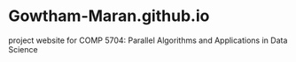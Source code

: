 # Gowtham-Maran.github.io
project website for COMP 5704: Parallel Algorithms and Applications in Data Science
